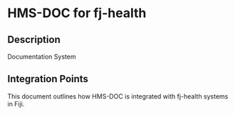 # HMS-DOC for fj-health

## Description

Documentation System

## Integration Points

This document outlines how HMS-DOC is integrated with fj-health systems in Fiji.
